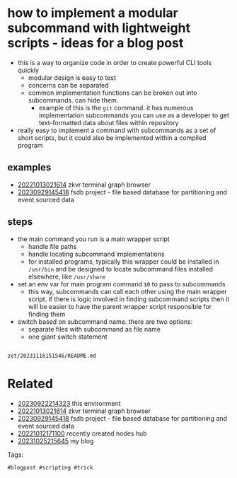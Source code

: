 # how to implement a modular subcommand with lightweight scripts - ideas for a blog post

- this is a way to organize code in order to create powerful CLI tools quickly
  - modular design is easy to test
  - concerns can be separated
  - common implementation functions can be broken out into subcommands. can hide them.
    - example of this is the `git` command. it has numerous implementation subcommands you can use as a developer to get text-formatted data about files within repository
- really easy to implement a command with subcommands as a set of short scripts, but it could also be implemented within a compiled program

## examples
- [20221013021614](/zet/20221013021614/README.md) zkvr terminal graph browser
- [20230929145418](/zet/20230929145418/README.md) fsdb project - file based database for partitioning and event sourced data

## steps
- the main command you run is a main wrapper script
  - handle file paths
  - handle locating subcommand implementations
  - for installed programs, typically this wrapper could be installed in `/usr/bin` and be designed to locate subcommand files installed elsewhere, like `/usr/share`
- set an env var for main program command `$0` to pass to subcommands
  - this way, subcommands can call each other using the main wrapper script. if there is logic involved in finding subcommand scripts then it will be easier to have the parent wrapper script responsible for finding them
- switch based on subcommand name. there are two options:
  - separate files with subcommand as file name
  - one giant switch statement

```
```

` zet/20231116151546/README.md `

# Related

- [20230922214323](/zet/20230922214323/README.md) this environment
- [20221013021614](/zet/20221013021614/README.md) zkvr terminal graph browser
- [20230929145418](/zet/20230929145418/README.md) fsdb project - file based database for partitioning and event sourced data
- [20221012171100](/zet/20221012171100/README.md) recently created nodes hub
- [20231025215645](/zet/20231025215645/README.md) my blog

Tags:

    #blogpost #scripting #trick
